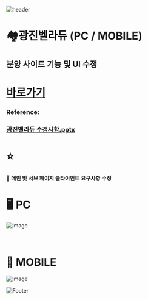 ![header](https://capsule-render.vercel.app/api?type=wave&color=auto&height=150&section=header&text=2024.%2011.%2021%20-%202024.%2011.%2028&fontSize=60)

# 🏘️광진벨라듀 (PC / MOBILE)
## 분양 사이트 기능 및 UI 수정

# <a href="https://xn--hc0bt9l89bkzho3s.kr/"> 바로가기 </a>
### Reference:
### [광진벨라듀 수정사항.pptx](https://github.com/user-attachments/files/17973025/default.pptx)

# ⭐
#### 💭 메인 및 서브 페이지 클라이언트 요구사항 수정 <br>


# 🖥️ PC
![image](https://github.com/user-attachments/assets/20136d40-e59d-4cf7-9b1e-105e67e4a9ff)

 <br>

# 📱 MOBILE
![image](https://github.com/user-attachments/assets/539f2526-5b75-4990-b5ea-07e9fcb0036c)


![Footer](https://capsule-render.vercel.app/api?type=waving&color=auto&height=200&section=footer)








